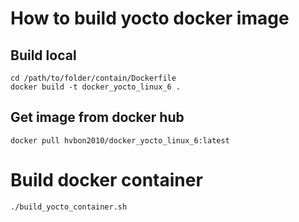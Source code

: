 # How to build yocto docker image
## Build local
```
cd /path/to/folder/contain/Dockerfile
docker build -t docker_yocto_linux_6 .
```
## Get image from docker hub
`docker pull hvbon2010/docker_yocto_linux_6:latest`

# Build docker container
```
./build_yocto_container.sh
```
